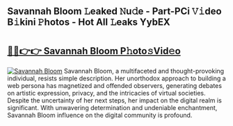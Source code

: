 ## Savannah Bloom 𝙻eaked 𝙽u𝚍e - Part-PCi 𝚅𝚒deo B𝚒kini 𝙿hotos - Hot All 𝙻eaks YybEX

# <h2><a href="http://ld7jb9t.urlbe.top/?page=Savannah+Bloom">🔗🔗👉👉 Savannah Bloom P𝚑oto𝚜Vid𝚎o</a></h2>

[![Savannah Bloom](https://i.imgur.com/eBuTRDB.gif)](http://ld7jb9t.urlbe.top/?page=Savannah+Bloom)
Savannah Bloom, a multifaceted and thought-provoking individual, resists simple description. Her unorthodox approach to building a web persona has magnetized and offended observers, generating debates on artistic expression, privacy, and the intricacies of virtual societies. Despite the uncertainty of her next steps, her impact on the digital realm is significant. With unwavering determination and undeniable enchantment, Savannah Bloom influence on the digital community is profound.
